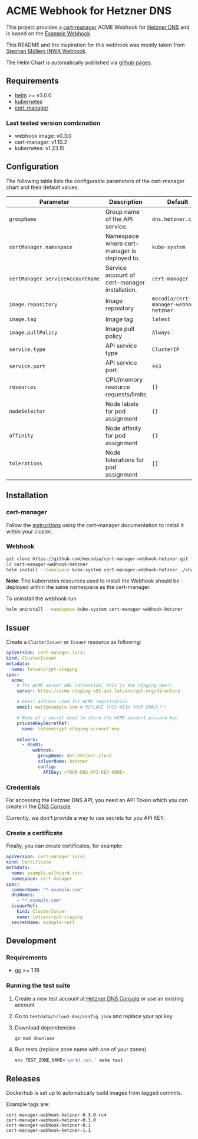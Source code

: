 # ACME Webhook for Hetzner DNS

This project provides a [cert-manager](https://cert-manager.io) ACME Webhook for [Hetzner DNS](https://hetzner.de/) 
and is based on the [Example Webhook](https://github.com/jetstack/cert-manager-webhook-example)

This README and the inspiration for this webhook was mostly taken from [Stephan Müllers INWX Webhook](https://gitlab.com/smueller18/cert-manager-webhook-inwx).

The Helm Chart is automatically published via [github pages](https://mecodia.github.io/cert-manager-webhook-hetzner/).

## Requirements

-   [helm](https://helm.sh/) >= v3.0.0
-   [kubernetes](https://kubernetes.io/)
-   [cert-manager](https://cert-manager.io/)

### Last tested version combination

- webhook image: v0.3.0
- cert-manager: v1.10.2
- kubernetes:  v1.23.15

## Configuration

The following table lists the configurable parameters of the cert-manager chart and their default values.

| Parameter | Description | Default |
| --------- | ----------- | ------- |
| `groupName` | Group name of the API service. | `dns.hetzner.cloud` |
| `certManager.namespace` | Namespace where cert-manager is deployed to. | `kube-system` |
| `certManager.serviceAccountName` | Service account of cert-manager installation. | `cert-manager` |
| `image.repository` | Image repository | `mecodia/cert-manager-webhook-hetzner` |
| `image.tag` | Image tag | `latest` |
| `image.pullPolicy` | Image pull policy | `Always` |
| `service.type` | API service type | `ClusterIP` |
| `service.port` | API service port | `443` |
| `resources` | CPU/memory resource requests/limits | `{}` |
| `nodeSelector` | Node labels for pod assignment | `{}` |
| `affinity` | Node affinity for pod assignment | `{}` |
| `tolerations` | Node tolerations for pod assignment | `[]` |

## Installation

### cert-manager

Follow the [instructions](https://cert-manager.io/docs/installation/) using the cert-manager documentation to install it within your cluster.

### Webhook

```bash
git clone https://github.com/mecodia/cert-manager-webhook-hetzner.git
cd cert-manager-webhook-hetzner
helm install --namespace kube-system cert-manager-webhook-hetzner ./charts/cert-manager-webhook-hetzner
```

**Note**: The kubernetes resources used to install the Webhook should be deployed within the same namespace as the cert-manager.

To uninstall the webhook run
```bash
helm uninstall --namespace kube-system cert-manager-webhook-hetzner
```

## Issuer

Create a `ClusterIssuer` or `Issuer` resource as following:
```yaml
apiVersion: cert-manager.io/v1
kind: ClusterIssuer
metadata:
  name: letsencrypt-staging
spec:
  acme:
    # The ACME server URL (attention, this is the staging one!)
    server: https://acme-staging-v02.api.letsencrypt.org/directory

    # Email address used for ACME registration
    email: mail@example.com # REPLACE THIS WITH YOUR EMAIL!!!

    # Name of a secret used to store the ACME account private key
    privateKeySecretRef:
      name: letsencrypt-staging-account-key

    solvers:
      - dns01:
          webhook:
            groupName: dns.hetzner.cloud
            solverName: hetzner
            config:
              APIKey: <YOUR-DNS-API-KEY-HERE>
```

### Credentials

For accessing the Hetzner DNS API, you need an API Token which you can create in the [DNS Console](https://dns.hetzner.com/settings/api-token).

Currently, we don't provide a way to use secrets for you API KEY.

### Create a certificate

Finally, you can create certificates, for example:

```yaml
apiVersion: cert-manager.io/v1
kind: Certificate
metadata:
  name: example-wildcard-cert
  namespace: cert-manager
spec:
  commonName: "*.example.com"
  dnsNames:
    - "*.example.com"
  issuerRef:
    kind: ClusterIssuer
    name: letsencrypt-staging
  secretName: example-cert
```

## Development

### Requirements

-   [go](https://golang.org/) >= 1.19

### Running the test suite

1. Create a new test account at [Hetzner DNS Console](https://dns.hetzner.com/) or use an existing account

1. Go to `testdata/hcloud-dns/config.json` and replace your api key.

1. Download dependencies
    ```bash
    go mod download
    ```
1. Run tests (replace zone name with one of your zones)
   ```bash
   env TEST_ZONE_NAME='warbl.net.' make test
   ```
   
## Releases

Dockerhub is set up to automatically build images from tagged commits.

Example tags are:

```text
cert-manager-webhook-hetzner-0.3.0-rc4
cert-manager-webhook-hetzner-0.3.0
cert-manager-webhook-hetzner-0.1
cert-manager-webhook-hetzner-1.1
```

